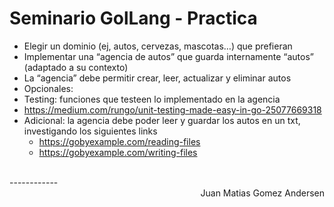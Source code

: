 
# Seminario GolLang - Practica

- Elegir un dominio (ej, autos, cervezas, mascotas…) que prefieran
- Implementar una “agencia de autos” que guarda internamente “autos” (adaptado a su contexto)
- La “agencia” debe permitir crear, leer, actualizar y eliminar autos
- Opcionales:
 - 	Testing: funciones que testeen lo implementado en la agencia
   - https://medium.com/rungo/unit-testing-made-easy-in-go-25077669318
 - Adicional: la agencia debe poder leer y guardar los autos en un txt, investigando los siguientes links
   - https://gobyexample.com/reading-files
   - https://gobyexample.com/writing-files

<br />
------------
<div style="text-align: right">Juan Matias Gomez Andersen</div>
